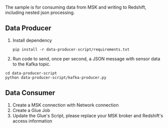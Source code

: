 The sample is for consuming data from MSK and writing to Redshift, including nested json processing.


## Data Producer  
1. Install dependency
   ```
   pip install -r data-producer-script/requirements.txt
   ```
3. Run code to send, once per second, a JSON message with sensor data to the Kafka topic.  
```
cd data-producer-script
python data-producer-script/kafka-producer.py
```
## Data Consumer 
1. Create a MSK connection with Network connection 
2. Create a Glue Job 
3. Update the Glue's Script, please replace your MSK broker and Redshift's access information



